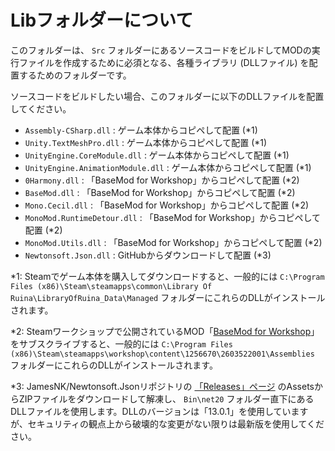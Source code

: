 # Libフォルダーについて

このフォルダーは、 `Src` フォルダーにあるソースコードをビルドしてMODの実行ファイルを作成するために必須となる、各種ライブラリ (DLLファイル) を配置するためのフォルダーです。

ソースコードをビルドしたい場合、このフォルダーに以下のDLLファイルを配置してください。

- `Assembly-CSharp.dll` : ゲーム本体からコピペして配置 (\*1)
- `Unity.TextMeshPro.dll` : ゲーム本体からコピペして配置 (\*1)
- `UnityEngine.CoreModule.dll` : ゲーム本体からコピペして配置 (\*1)
- `UnityEngine.AnimationModule.dll` : ゲーム本体からコピペして配置 (\*1)
- `0Harmony.dll` : 「BaseMod for Workshop」からコピペして配置 (\*2)
- `BaseMod.dll` : 「BaseMod for Workshop」からコピペして配置 (\*2)
- `Mono.Cecil.dll` : 「BaseMod for Workshop」からコピペして配置 (\*2)
- `MonoMod.RuntimeDetour.dll` : 「BaseMod for Workshop」からコピペして配置 (\*2)
- `MonoMod.Utils.dll` : 「BaseMod for Workshop」からコピペして配置 (\*2)
- `Newtonsoft.Json.dll` : GitHubからダウンロードして配置 (\*3)

\*1: Steamでゲーム本体を購入してダウンロードすると、一般的には `C:\Program Files (x86)\Steam\steamapps\common\Library Of Ruina\LibraryOfRuina_Data\Managed` フォルダーにこれらのDLLがインストールされます。

\*2: Steamワークショップで公開されているMOD「[BaseMod for Workshop](https://steamcommunity.com/sharedfiles/filedetails/?id=2603522001)」をサブスクライブすると、一般的には `C:\Program Files (x86)\Steam\steamapps\workshop\content\1256670\2603522001\Assemblies` フォルダーにこれらのDLLがインストールされます。

\*3: JamesNK/Newtonsoft.Jsonリポジトリの [「Releases」ページ](https://github.com/JamesNK/Newtonsoft.Json/releases) のAssetsからZIPファイルをダウンロードして解凍し、 `Bin\net20` フォルダー直下にあるDLLファイルを使用します。DLLのバージョンは「13.0.1」を使用していますが、セキュリティの観点上から破壊的な変更がない限りは最新版を使用してください。
